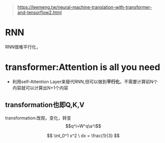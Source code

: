 > https://leemeng.tw/neural-machine-translation-with-transformer-and-tensorflow2.html
# RNN
RNN很难平行化，
# transformer:Attention is all you need
- 利用self-Attention Layer来替代RNN,但可以做到**平行化**，不需要计算前N个内容就可以计算出N+1个内容

## transformation也即Q,K,V
transformation:改观，变化，转变
$$q^i=W^q\a^i$$

$$
\int_0^1 x^2 \ dx = \frac{1}{3}
$$
